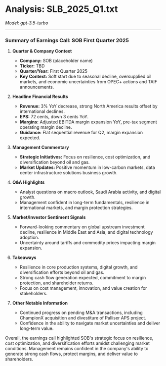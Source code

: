 # Analysis: SLB_2025_Q1.txt

*Model: gpt-3.5-turbo*

---

### Summary of Earnings Call: SOB First Quarter 2025

1. **Quarter & Company Context**
   - **Company:** SOB (placeholder name)
   - **Ticker:** TBD
   - **Quarter/Year:** First Quarter 2025
   - **Key Context:** Soft start due to seasonal decline, oversupplied oil markets, and economic uncertainties from OPEC+ actions and TAIF announcements.

2. **Headline Financial Results**
   - **Revenue:** 3% YoY decrease, strong North America results offset by international declines.
   - **EPS:** 72 cents, down 3 cents YoY.
   - **Margins:** Adjusted EBITDA margin expansion YoY, pre-tax segment operating margin decline.
   - **Guidance:** Flat sequential revenue for Q2, margin expansion expected.

3. **Management Commentary**
   - **Strategic Initiatives:** Focus on resilience, cost optimization, and diversification beyond oil and gas.
   - **Market Updates:** Positive momentum in low-carbon markets, data center infrastructure solutions business growth.

4. **Q&A Highlights**
   - Analyst questions on macro outlook, Saudi Arabia activity, and digital growth.
   - Management confident in long-term fundamentals, resilience in international markets, and margin protection strategies.

5. **Market/Investor Sentiment Signals**
   - Forward-looking commentary on global upstream investment decline, resilience in Middle East and Asia, and digital technology adoption.
   - Uncertainty around tariffs and commodity prices impacting margin expansion.

6. **Takeaways**
   - Resilience in core production systems, digital growth, and diversification efforts beyond oil and gas.
   - Strong cash flow generation expected, commitment to margin protection, and shareholder returns.
   - Focus on cost management, innovation, and value creation for stakeholders.

7. **Other Notable Information**
   - Continued progress on pending M&A transactions, including ChampionX acquisition and divestiture of Palliser APS project.
   - Confidence in the ability to navigate market uncertainties and deliver long-term value.

Overall, the earnings call highlighted SOB's strategic focus on resilience, cost optimization, and diversification efforts amidst challenging market conditions. Management remains confident in the company's ability to generate strong cash flows, protect margins, and deliver value to shareholders.